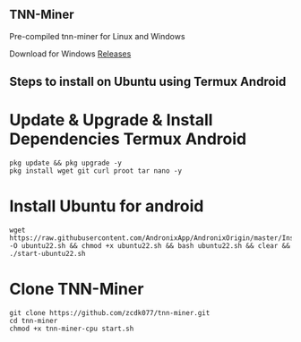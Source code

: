 ## TNN-Miner
Pre-compiled tnn-miner for Linux and Windows

Download for Windows <a href=https://github.com/zcdk077/tnn-miner/releases/tag/0.4.4-r2>Releases</a>

## Steps to install on Ubuntu using Termux Android
# Update & Upgrade & Install Dependencies Termux Android
```
pkg update && pkg upgrade -y
pkg install wget git curl proot tar nano -y
```

# Install Ubuntu for android
```
wget https://raw.githubusercontent.com/AndronixApp/AndronixOrigin/master/Installer/Ubuntu22/ubuntu22.sh -O ubuntu22.sh && chmod +x ubuntu22.sh && bash ubuntu22.sh && clear && ./start-ubuntu22.sh
```

# Clone TNN-Miner
```
git clone https://github.com/zcdk077/tnn-miner.git
cd tnn-miner
chmod +x tnn-miner-cpu start.sh
```
